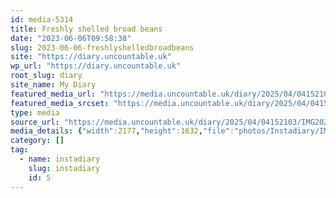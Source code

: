 ```yaml
---
id: media-5314
title: Freshly shelled broad beans
date: "2023-06-06T09:58:38"
slug: 2023-06-06-freshlyshelledbroadbeans
site: "https://diary.uncountable.uk"
wp_url: "https://diary.uncountable.uk"
root_slug: diary
site_name: My Diary
featured_media_url: "https://media.uncountable.uk/diary/2025/04/04152103/IMG20230606105838.webp"
featured_media_srcset: "https://media.uncountable.uk/diary/2025/04/04152103/IMG20230606105838-300x225.webp 300w, https://media.uncountable.uk/diary/2025/04/04152103/IMG20230606105838-1024x768.webp 1024w, https://media.uncountable.uk/diary/2025/04/04152103/IMG20230606105838-150x150.webp 150w, https://media.uncountable.uk/diary/2025/04/04152103/IMG20230606105838-640x480.webp 640w, https://media.uncountable.uk/diary/2025/04/04152103/IMG20230606105838.webp 2177w"
type: media
source_url: "https://media.uncountable.uk/diary/2025/04/04152103/IMG20230606105838.webp"
media_details: {"width":2177,"height":1632,"file":"photos/Instadiary/IMG20230606105838.webp","filesize":159112,"sizes":{"medium":{"file":"IMG20230606105838-300x225.webp","width":300,"height":225,"filesize":25856,"mime_type":"image/webp","source_url":"https://media.uncountable.uk/diary/2025/04/04152103/IMG20230606105838-300x225.webp"},"large":{"file":"IMG20230606105838-1024x768.webp","width":1024,"height":768,"filesize":136980,"mime_type":"image/webp","source_url":"https://media.uncountable.uk/diary/2025/04/04152103/IMG20230606105838-1024x768.webp"},"thumbnail":{"file":"IMG20230606105838-150x150.webp","width":150,"height":150,"filesize":10610,"mime_type":"image/webp","source_url":"https://media.uncountable.uk/diary/2025/04/04152103/IMG20230606105838-150x150.webp"},"mobwidth":{"file":"IMG20230606105838-640x480.webp","width":640,"height":480,"filesize":79618,"mime_type":"image/webp","source_url":"https://media.uncountable.uk/diary/2025/04/04152103/IMG20230606105838-640x480.webp"},"full":{"file":"IMG20230606105838.webp","width":2177,"height":1632,"mime_type":"image/webp","source_url":"https://media.uncountable.uk/diary/2025/04/04152103/IMG20230606105838.webp"}},"image_meta":{"aperture":"0","credit":"","camera":"","caption":"","created_timestamp":"0","copyright":"","focal_length":"0","iso":"0","shutter_speed":"0","title":"","orientation":"0","keywords":[]}}
category: []
tag:
  - name: instadiary
    slug: instadiary
    id: 5
---
```


